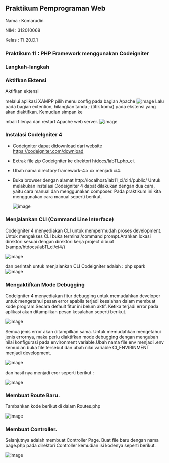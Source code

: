 ## Praktikum Pemprograman Web
 Nama  : Komarudin<p>
 NIM   : 312010068<p>
 Kelas : TI.20.D.1<p>
### Praktikum 11 : PHP Framework menggunakan Codeigniter
### Langkah-langkah<p>
### Aktifkan Ektensi<p>
  Aktifkan ektensi <p>melalui aplikasi XAMPP pilih menu config pada bagian Apache 
 ![image](https://user-images.githubusercontent.com/101499377/172617459-c7f6de07-04f1-443f-9f3e-4874712739b9.png)
Lalu pada bagian extention, hilangkan tanda ; (titik koma) pada ekstensi yang akan diaktifkan. Kemudian simpan ke<p>mbali filenya dan restart Apache web server.
  ![image](https://user-images.githubusercontent.com/101499377/172618178-f956abed-c53a-4b4a-bdf2-dea8390551b7.png)<p>
### Instalasi CodeIgniter 4<p>
  - Codeigniter dapat didownload dari website https://codeigniter.com/download<p>
  - Extrak file zip Codeigniter ke direktori htdocs/lab11_php_ci.<p>
- Ubah nama directory framework-4.x.xx menjadi ci4.<p>
- Buka browser dengan alamat http://localhost/lab11_ci/ci4/public/ Untuk melakukan instalasi Codeigniter 4 dapat dilakukan dengan dua cara, yaitu cara manual dan menggunakan composer. Pada praktikum ini kita menggunakan cara manual seperti berikut.<p>
 ![image](https://user-images.githubusercontent.com/101499377/172619467-9df34399-cd07-4d5e-a6ef-faa73c746d5a.png)<p>
### Menjalankan CLI (Command Line Interface)
Codeigniter 4 menyediakan CLI untuk mempermudah proses development. Untuk mengakses CLI buka terminal/command prompt.Arahkan lokasi direktori sesuai dengan direktori kerja project dibuat (xampp/htdocs/lab11_ci/ci4/)<p>
 ![image](https://user-images.githubusercontent.com/101499377/172622853-2b52a6e6-06ee-404a-a229-a3a459eba3ac.png)<p>
dan perintah untuk menjalankan CLI Codeigniter adalah : php spark
 ![image](https://user-images.githubusercontent.com/101499377/172623410-2f7995ca-27b8-442e-a81e-13a3e948e0aa.png)<p>
### Mengaktifkan Mode Debugging
  Codeigniter 4 menyediakan fitur debugging untuk memudahkan developer untuk 
mengetahui pesan error apabila terjadi kesalahan dalam membuat kode program.Secara default fitur ini belum aktif. Ketika terjadi error pada aplikasi akan ditampilkan pesan kesalahan seperti berikut.<p>
![image](https://user-images.githubusercontent.com/101499377/172628125-b25fc05d-c118-44ba-ab82-3e428896a1e1.png)<p>
Semua jenis error akan ditampilkan sama. Untuk memudahkan mengetahui jenis errornya, maka perlu diaktifkan mode debugging dengan mengubah nilai konfigurasi pada environment variable.Ubah nama file env menjadi .env kemudian buka file tersebut dan ubah nilai variable 
CI_ENVIRINMENT menjadi development.<p>
![image](https://user-images.githubusercontent.com/101499377/172628654-a16ce9e1-e0a2-4f4b-a65e-41e459c89314.png)<p>
dan hasil nya menjadi eror seperti berikut :<p>
![image](https://user-images.githubusercontent.com/101499377/172629940-8e1b763d-a472-4e2a-b603-5f325331e04f.png)<p>
### Membuat Route Baru.<p>
 Tambahkan kode berikut di dalam Routes.php<p>
![image](https://user-images.githubusercontent.com/101499377/172631770-cdc119ff-1f1e-4621-a810-3c534831679b.png)<p>
### Membuat Controller.<p>
 Selanjutnya adalah membuat Controller Page. Buat file baru dengan nama page.php pada direktori Controller kemudian isi kodenya seperti berikut.<p>
![image](https://user-images.githubusercontent.com/101499377/172645175-bc25f46f-d4a3-4bb4-bfe6-8897a929b955.png)<p>
### 

